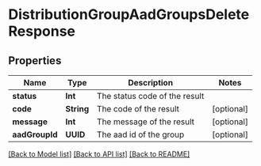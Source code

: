 # DistributionGroupAadGroupsDeleteResponse

## Properties
Name | Type | Description | Notes
------------ | ------------- | ------------- | -------------
**status** | **Int** | The status code of the result | 
**code** | **String** | The code of the result | [optional] 
**message** | **Int** | The message of the result | [optional] 
**aadGroupId** | **UUID** | The aad id of the group | [optional] 

[[Back to Model list]](../README.md#documentation-for-models) [[Back to API list]](../README.md#documentation-for-api-endpoints) [[Back to README]](../README.md)


